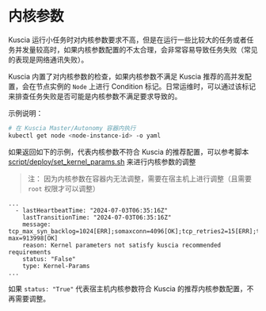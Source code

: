 # 内核参数


Kuscia 运行小任务时对内核参数要求不高，但是在运行一些比较大的任务或者任务并发量较高时，如果内核参数配置的不太合理，会非常容易导致任务失败（常见的表现是网络通讯失败）。

Kuscia 内置了对内核参数的检查，如果内核参数不满足 Kuscia 推荐的高并发配置，会在节点实例的 `Node` 上进行 Condition 标记。日常运维时，可以通过该标记来排查任务失败是否可能是内核参数不满足要求导致的。

示例说明：
```bash
# 在 Kuscia Master/Autonomy 容器内执行
kubectl get node <node-instance-id> -o yaml
```

如果返回如下的示例，代表内核参数不符合 Kuscia 的推荐配置，可以参考脚本 [script/deploy/set_kernel_params.sh](https://github.com/secretflow/kuscia/blob/main/scripts/deploy/set_kernel_params.sh) 来进行内核参数的调整

> 注： 因为内核参数在容器内无法调整，需要在宿主机上进行调整（且需要 `root` 权限才可以调整）

```
...
  - lastHeartbeatTime: "2024-07-03T06:35:16Z"
    lastTransitionTime: "2024-07-03T06:35:16Z"
    message: tcp_max_syn_backlog=1024[ERR];somaxconn=4096[OK];tcp_retries2=15[ERR];tcp_slow_start_after_idle=1[ERR];tcp_tw_reuse=2[OK];file-max=913998[OK]
    reason: Kernel parameters not satisfy kuscia recommended requirements
    status: "False"
    type: Kernel-Params
...

```

如果 `status: "True"` 代表宿主机内核参数符合 Kuscia 的推荐内核参数配置，不再需要调整。